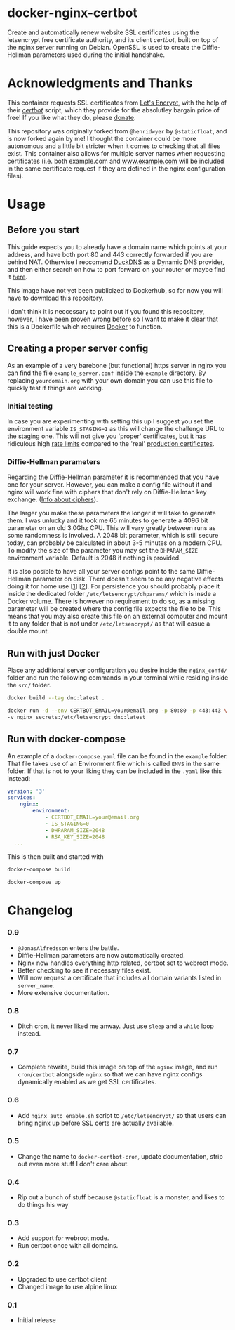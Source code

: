 # docker-nginx-certbot
Create and automatically renew website SSL certificates using the letsencrypt 
free certificate authority, and its client *certbot*, built on top of the nginx 
server running on Debian. OpenSSL is used to create the Diffie-Hellman 
parameters used during the initial handshake.

# Acknowledgments and Thanks

This container requests SSL certificates from 
[Let's Encrypt](https://letsencrypt.org/), with the help of their 
[*certbot*](https://github.com/certbot/certbot) script, which they provide for 
the absolutley bargain price of free! 
If you like what they do, please [donate](https://letsencrypt.org/donate/).


This repository was originally forked from `@henridwyer` by `@staticfloat`, 
and is now forked again by me! I thought the container could be more autonomous 
and a little bit stricter when it comes to checking that all files exist. This
container also allows for multiple server names when requesting certificates 
(i.e. both example.com and www.example.com will be included in the same 
certificate request if they are defined in the nginx configuration files).


# Usage

## Before you start
This guide expects you to already have a domain name which points at your 
address, and have both port 80 and 443 correctly forwarded if you are behind 
NAT. Otherwise I reccomend [DuckDNS](https://www.duckdns.org/) as a Dynamic DNS 
provider, and then either search on how to port forward on your router or maybe 
find it [here](https://portforward.com/router.htm). 

This image have not yet been publicized to Dockerhub, so for now you will have
to download this repository.

I don't think it is neccessary to point out if you found this repository, 
however, I have been proven wrong before so I want to make it clear that this is
a Dockerfile which requires [Docker](https://www.docker.com/) to function. 

## Creating a proper server config

As an example of a very barebone (but functional) https server in nginx you can 
find the file `example_server.conf` inside the `example` directory. By replacing 
`yourdomain.org` with your own domain you can use this file to quickly test if 
things are working. 

### Initial testing
In case you are experimenting with setting this up I suggest you set the 
environment variable `IS_STAGING=1` as this will change the challenge URL to 
the staging one. This will not give you 'proper' certificates, but it has 
ridiculous high 
[rate limits](https://letsencrypt.org/docs/staging-environment/) compared to 
the 'real' [production certificates](https://letsencrypt.org/docs/rate-limits/).

### Diffie-Hellman parameters

Regarding the Diffie-Hellman parameter it is recommended that you have one for 
your server. However, you can make a config file without it and nginx will work
fine with ciphers that don't rely on Diffie-Hellman key exchange. 
([Info about
ciphers](https://raymii.org/s/tutorials/Strong_SSL_Security_On_nginx.html)).

The larger you make these parameters the longer it will take to generate them. 
I was unlucky and it took me 65 minutes to generate a 4096 bit parameter on an 
old 3.0Ghz CPU. This will vary greatly between runs as some randomness is 
involved. A 2048 bit parameter, which is still secure today, can probably be 
calculated in about 3-5 minutes on a modern CPU. To modify the size of the 
parameter you may set the `DHPARAM_SIZE` environment variable. Default is 2048 
if nothing is provided.

It is also posible to have all your server configs point to the same 
Diffie-Hellman parameter on disk. There doesn't seem to be any negative effects 
doing it for home use 
[[1](https://security.stackexchange.com/questions/70831/does-dh-parameter-file-need-to-be-unique-per-private-key)]
[[2](https://security.stackexchange.com/questions/94390/whats-the-purpose-of-dh-parameters)].
For persistence you should probably place it inside the dedicated
folder `/etc/letsencrypt/dhparams/` which is insde a Docker volume. There is
however no requirement to do so, as a missing parameter will be created where 
the config file expects the file to be. This means that you may also create this
file on an external computer and mount it to any folder that is not under 
`/etc/letsencrypt/` as that will casue a double mount. 

## Run with just Docker 
Place any additional server configuration you desire inside the `nginx_confd/` 
folder and run the following commands in your terminal while residing inside 
the `src/` folder.
```bash
docker build --tag dnc:latest . 
```
```bash
docker run -d --env CERTBOT_EMAIL=your@email.org -p 80:80 -p 443:443 \
-v nginx_secrets:/etc/letsencrypt dnc:latest  
```

## Run with docker-compose

An example of a `docker-compose.yaml` file can be found in the `example` folder.
That file takes use of an Environment file which is called `ENVS` in the same 
folder. If that is not to your liking they can be included in the `.yaml` like
this instead:
```yaml
version: '3'
services:
    nginx:
        environment:
            - CERTBOT_EMAIL=your@email.org
            - IS_STAGING=0
            - DHPARAM_SIZE=2048
            - RSA_KEY_SIZE=2048
  ...
```

This is then built and started with 

```bash
docker-compose build 
```
```bash
docker-compose up  
```

# Changelog

### 0.9
- `@JonasAlfredsson` enters the battle.
- Diffie-Hellman parameters are now automatically created.
- Nginx now handles everything http related, certbot set to webroot mode.
- Better checking to see if necessary files exist.
- Will now request a certificate that includes all domain variants listed 
  in `server_name`.
- More extensive documentation.

### 0.8
- Ditch cron, it never liked me anway.  Just use `sleep` and a `while` 
  loop instead.

### 0.7
- Complete rewrite, build this image on top of the `nginx` image, and run 
  `cron`/`certbot` alongside `nginx` so that we can have nginx configs 
  dynamically enabled as we get SSL certificates.

### 0.6
- Add `nginx_auto_enable.sh` script to `/etc/letsencrypt/` so that users can 
  bring nginx up before SSL certs are actually available.

### 0.5
- Change the name to `docker-certbot-cron`, update documentation, strip out 
  even more stuff I don't care about.

### 0.4
- Rip out a bunch of stuff because `@staticfloat` is a monster, and likes to 
  do things his way

### 0.3
- Add support for webroot mode.
- Run certbot once with all domains.

### 0.2
- Upgraded to use certbot client
- Changed image to use alpine linux

### 0.1
- Initial release

